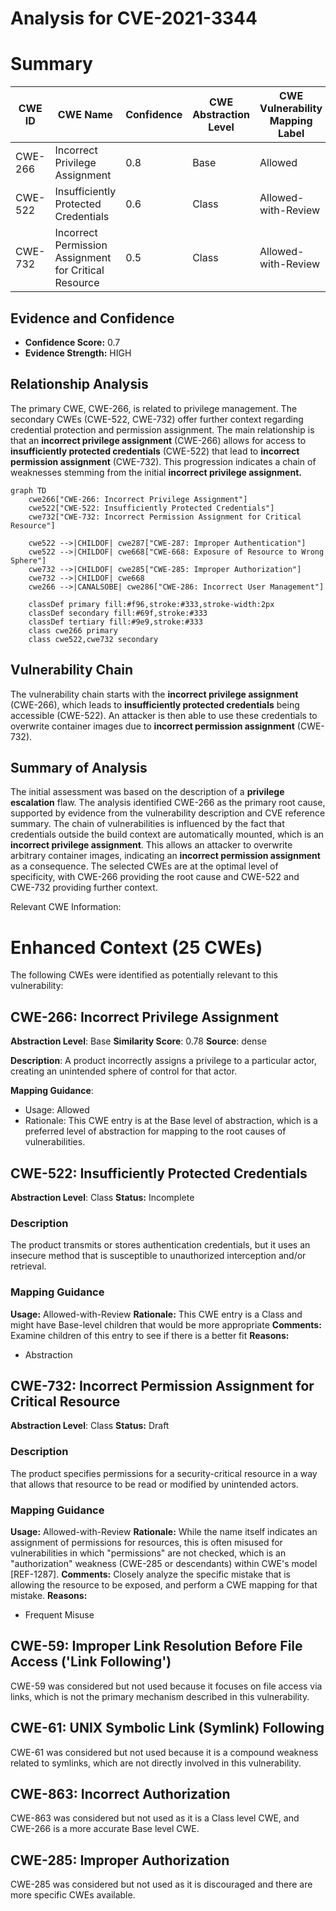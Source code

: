 # Analysis for CVE-2021-3344

# Summary
| CWE ID | CWE Name | Confidence | CWE Abstraction Level | CWE Vulnerability Mapping Label | CWE-Vulnerability Mapping Notes |
|---|---|---|---|---|---|
| CWE-266 | Incorrect Privilege Assignment | 0.8 | Base | Allowed | Primary CWE |
| CWE-522 | Insufficiently Protected Credentials | 0.6 | Class | Allowed-with-Review | Secondary Candidate |
| CWE-732 | Incorrect Permission Assignment for Critical Resource | 0.5 | Class | Allowed-with-Review | Secondary Candidate |

## Evidence and Confidence

*   **Confidence Score:** 0.7
*   **Evidence Strength:** HIGH

## Relationship Analysis
The primary CWE, CWE-266, is related to privilege management. The secondary CWEs (CWE-522, CWE-732) offer further context regarding credential protection and permission assignment. The main relationship is that an **incorrect privilege assignment** (CWE-266) allows for access to **insufficiently protected credentials** (CWE-522) that lead to **incorrect permission assignment** (CWE-732). This progression indicates a chain of weaknesses stemming from the initial **incorrect privilege assignment.**

```mermaid
graph TD
    cwe266["CWE-266: Incorrect Privilege Assignment"]
    cwe522["CWE-522: Insufficiently Protected Credentials"]
    cwe732["CWE-732: Incorrect Permission Assignment for Critical Resource"]

    cwe522 -->|CHILDOF| cwe287["CWE-287: Improper Authentication"]
    cwe522 -->|CHILDOF| cwe668["CWE-668: Exposure of Resource to Wrong Sphere"]
    cwe732 -->|CHILDOF| cwe285["CWE-285: Improper Authorization"]
    cwe732 -->|CHILDOF| cwe668
    cwe266 -->|CANALSOBE| cwe286["CWE-286: Incorrect User Management"]

    classDef primary fill:#f96,stroke:#333,stroke-width:2px
    classDef secondary fill:#69f,stroke:#333
    classDef tertiary fill:#9e9,stroke:#333
    class cwe266 primary
    class cwe522,cwe732 secondary
```

## Vulnerability Chain
The vulnerability chain starts with the **incorrect privilege assignment** (CWE-266), which leads to **insufficiently protected credentials** being accessible (CWE-522). An attacker is then able to use these credentials to overwrite container images due to **incorrect permission assignment** (CWE-732).

## Summary of Analysis
The initial assessment was based on the description of a **privilege escalation** flaw. The analysis identified CWE-266 as the primary root cause, supported by evidence from the vulnerability description and CVE reference summary. The chain of vulnerabilities is influenced by the fact that credentials outside the build context are automatically mounted, which is an **incorrect privilege assignment**. This allows an attacker to overwrite arbitrary container images, indicating an **incorrect permission assignment** as a consequence. The selected CWEs are at the optimal level of specificity, with CWE-266 providing the root cause and CWE-522 and CWE-732 providing further context.

Relevant CWE Information:

# Enhanced Context (25 CWEs)
The following CWEs were identified as potentially relevant to this vulnerability:

## CWE-266: Incorrect Privilege Assignment
**Abstraction Level**: Base
**Similarity Score**: 0.78
**Source**: dense

**Description**:
A product incorrectly assigns a privilege to a particular actor, creating an unintended sphere of control for that actor.

**Mapping Guidance**:
- Usage: Allowed
- Rationale: This CWE entry is at the Base level of abstraction, which is a preferred level of abstraction for mapping to the root causes of vulnerabilities.

## CWE-522: Insufficiently Protected Credentials
**Abstraction Level**: Class
**Status:** Incomplete

### Description
The product transmits or stores authentication credentials, but it uses an insecure method that is susceptible to unauthorized interception and/or retrieval.

### Mapping Guidance
**Usage:** Allowed-with-Review
**Rationale:** This CWE entry is a Class and might have Base-level children that would be more appropriate
**Comments:** Examine children of this entry to see if there is a better fit
**Reasons:**
- Abstraction

## CWE-732: Incorrect Permission Assignment for Critical Resource
**Abstraction Level**: Class
**Status:** Draft

### Description
The product specifies permissions for a security-critical resource in a way that allows that resource to be read or modified by unintended actors.

### Mapping Guidance
**Usage:** Allowed-with-Review
**Rationale:** While the name itself indicates an assignment of permissions for resources, this is often misused for vulnerabilities in which "permissions" are not checked, which is an "authorization" weakness (CWE-285 or descendants) within CWE's model [REF-1287].
**Comments:** Closely analyze the specific mistake that is allowing the resource to be exposed, and perform a CWE mapping for that mistake.
**Reasons:**
- Frequent Misuse

## CWE-59: Improper Link Resolution Before File Access ('Link Following')
CWE-59 was considered but not used because it focuses on file access via links, which is not the primary mechanism described in this vulnerability.

## CWE-61: UNIX Symbolic Link (Symlink) Following
CWE-61 was considered but not used because it is a compound weakness related to symlinks, which are not directly involved in this vulnerability.

## CWE-863: Incorrect Authorization
CWE-863 was considered but not used as it is a Class level CWE, and CWE-266 is a more accurate Base level CWE.

## CWE-285: Improper Authorization
CWE-285 was considered but not used as it is discouraged and there are more specific CWEs available.